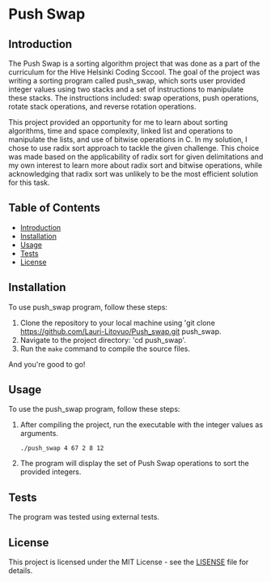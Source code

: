# Push Swap

## Introduction
The Push Swap is a sorting algorithm project that was done as a part of the curriculum for the Hive Helsinki Coding Sccool. The goal of the project was writing a sorting program called push_swap, which sorts user provided integer values using two stacks and a set of instructions to manipulate these stacks. The instructions included: swap operations, push operations, rotate stack operations, and reverse rotation operations.

This project provided an opportunity for me to learn about sorting algorithms, time and space complexity, linked list and operations to manipulate the lists, and use of bitwise operations in C. In my solution, I chose to use radix sort approach to tackle the given challenge. This choice was made based on the applicability of radix sort for given delimitations and my own interest to learn more about radix sort and bitwise operations, while acknowledging that radix sort was unlikely to be the most efficient solution for this task.

## Table of Contents
- [Introduction](#introduction)
- [Installation](#installation)
- [Usage](#usage)
- [Tests](#tests)
- [License](#license)

## Installation
To use push_swap program, follow these steps:
1. Clone the repository to your local machine using 'git clone https://github.com/Lauri-Litovuo/Push_swap.git push_swap.
2. Navigate to the project directory: 'cd push_swap'.
3. Run the `make` command to compile the source files.

And you're good to go!

## Usage
To use the push_swap program, follow these steps:
1. After compiling the project, run the executable with the integer values as arguments.
   ```
   ./push_swap 4 67 2 8 12
   ```
2. The program will display the set of Push Swap operations to sort the provided integers.

## Tests
The program was tested using external tests.

## License
This project is licensed under the MIT License - see the [LISENSE](LICENSE) file for details.